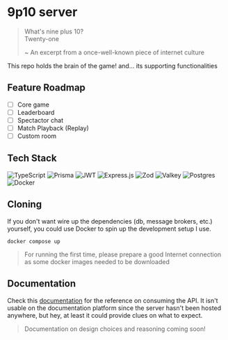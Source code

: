 # 9p10 server

> What's nine plus 10? <br>
> Twenty-one <br>
>
> ~ An excerpt from a once-well-known piece of internet culture

This repo holds the brain of the game! and... its supporting functionalities

## Feature Roadmap

- [ ] Core game
- [ ] Leaderboard
- [ ] Spectactor chat
- [ ] Match Playback (Replay)
- [ ] Custom room

## Tech Stack

![TypeScript](https://img.shields.io/badge/typescript-%23007ACC.svg?style=for-the-badge&logo=typescript&logoColor=white) 
![Prisma](https://img.shields.io/badge/Prisma-3982CE?style=for-the-badge&logo=Prisma&logoColor=white)
![JWT](https://img.shields.io/badge/JWT-black?style=for-the-badge&logo=JSON%20web%20tokens)
![Express.js](https://img.shields.io/badge/express.js-%23404d59.svg?style=for-the-badge&logo=express&logoColor=%2361DAFB)
![Zod](https://img.shields.io/badge/zod-%233068b7.svg?style=for-the-badge&logo=zod&logoColor=white)
![Valkey](https://img.shields.io/badge/Valkey-677EF6?style=for-the-badge)
![Postgres](https://img.shields.io/badge/postgres-%23316192.svg?style=for-the-badge&logo=postgresql&logoColor=white)
![Docker](https://img.shields.io/badge/docker-%230db7ed.svg?style=for-the-badge&logo=docker&logoColor=white)

## Cloning

If you don't want wire up the dependencies (db, message brokers, etc.) yourself, you could use Docker to spin up the development setup I use. 

```
docker compose up
```

> For running the first time, please prepare a good Internet connection as some docker images needed to be downloaded

## Documentation

Check this [documentation](https://82kin4x1s8.apidog.io) for the reference on consuming the API. It isn't usable on the documentation platform since the server hasn't been hosted anywhere, but hey, at least it could provide clues on what to expect.

> Documentation on design choices and reasoning coming soon!
